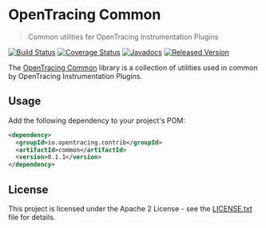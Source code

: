 # OpenTracing Common

> Common utilities for OpenTracing Instrumentation Plugins

[![Build Status](https://travis-ci.org/opentracing-contrib/java-common.svg?branch=master)](https://travis-ci.org/opentracing-contrib/java-common)
[![Coverage Status](https://coveralls.io/repos/github/opentracing-contrib/java-common/badge.svg?branch=master)](https://coveralls.io/github/opentracing-contrib/java-common?branch=master)
[![Javadocs](https://www.javadoc.io/badge/io.opentracing.contrib/common.svg)](https://www.javadoc.io/doc/io.opentracing.contrib/common)
[![Released Version](https://img.shields.io/maven-central/v/io.opentracing.contrib/common.svg)](https://mvnrepository.com/artifact/io.opentracing.contrib/common)

The <ins>OpenTracing Common</ins> library is a collection of utilities used in common by OpenTracing Instrumentation Plugins.

## Usage

Add the following dependency to your project's POM:

```xml
<dependency>
  <groupId>io.opentracing.contrib</groupId>
  <artifactId>common</artifactId>
  <version>0.1.1</version>
</dependency>
```

## License

This project is licensed under the Apache 2 License - see the [LICENSE.txt](LICENSE.txt) file for details.